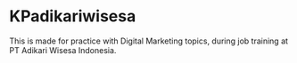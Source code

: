 # KPadikariwisesa
 This is made for practice with Digital Marketing topics,
 during job training at PT Adikari Wisesa Indonesia.
